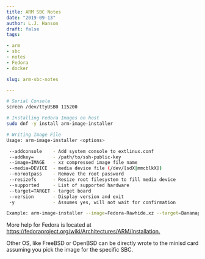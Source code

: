 ```yaml
---
title: ARM SBC Notes
date: "2019-09-13"
author: L.J. Hanson
draft: false
tags:

- arm
- sbc
- notes
- Fedora
- docker

slug: arm-sbc-notes

---
```


```bash
# Serial Console
screen /dev/ttyUSB0 115200
```

```bash
# Installing Fedora Images on host
sudo dnf -y install arm-image-installer
```

```bash
# Writing Image File
Usage: arm-image-installer <options>

 --addconsole    - Add system console to extlinux.conf
 --addkey=       - /path/to/ssh-public-key
 --image=IMAGE   - xz compressed image file name
 --media=DEVICE  - media device file (/dev/[sdX|mmcblkX])
 --norootpass    - Remove the root password
 --resizefs      - Resize root filesystem to fill media device
 --supported     - List of supported hardware
 --target=TARGET - target board
 --version       - Display version and exit
 -y              - Assumes yes, will not wait for confirmation

Example: arm-image-installer --image=Fedora-Rawhide.xz --target=Bananapi --media=/dev/mmcblk0
```

More help for Fedora is located at <https://fedoraproject.org/wiki/Architectures/ARM/Installation.>

Other OS, like FreeBSD or OpenBSD can be directly wrote to the minisd card assuming you pick the image for the specific SBC.
